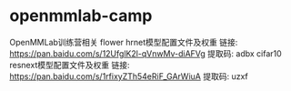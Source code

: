 # openmmlab-camp
OpenMMLab训练营相关
flower hrnet模型配置文件及权重 链接: https://pan.baidu.com/s/12UfglK2l-qVnwMv-diAFVg 提取码: adbx 
cifar10 resnext模型配置文件及权重 链接: https://pan.baidu.com/s/1rfixyZTh54eRiF_GArWiuA 提取码: uzxf 
